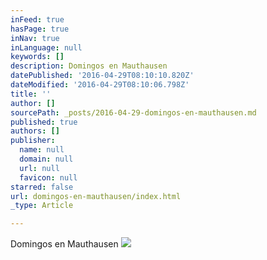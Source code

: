 ```yaml
---
inFeed: true
hasPage: true
inNav: true
inLanguage: null
keywords: []
description: Domingos en Mauthausen
datePublished: '2016-04-29T08:10:10.820Z'
dateModified: '2016-04-29T08:10:06.798Z'
title: ''
author: []
sourcePath: _posts/2016-04-29-domingos-en-mauthausen.md
published: true
authors: []
publisher:
  name: null
  domain: null
  url: null
  favicon: null
starred: false
url: domingos-en-mauthausen/index.html
_type: Article

---
```

Domingos en Mauthausen
![](https://the-grid-user-content.s3-us-west-2.amazonaws.com/dc88ffd2-d628-4a5a-99e7-7b032fed81be.jpg)
